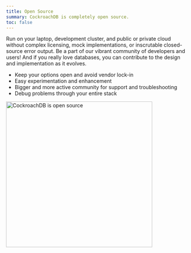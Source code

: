 ```yaml
---
title: Open Source
summary: CockroachDB is completely open source.
toc: false
---
```


Run on your laptop, development cluster, and public or private cloud without complex licensing, mock implementations, or inscrutable closed-source error output. Be a part of our vibrant community of developers and users! And if you really love databases, you can contribute to the design and implementation as it evolves.

-   Keep your options open and avoid vendor lock-in
-   Easy experimentation and enhancement
-   Bigger and more active community for support and troubleshooting
-   Debug problems through your entire stack

<img src="{{ 'images/v19.2/2open-source.png' | relative_url }}" alt="CockroachDB is open source" style="width: 400px" />
